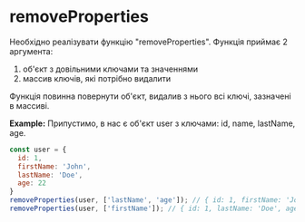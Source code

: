 # removeProperties

Необхідно реалізувати функцію "removeProperties". Функція приймає 2 аргумента:
  1. об'єкт з довільними ключами та значеннями
  2. массив ключів, які потрібно видалити

Функція повинна повернути об'єкт, видалив з нього всі ключі, зазначені в массиві.

**Example:**
Припустимо, в нас є об'єкт user з ключами: id, name, lastName, age.

```javascript
const user = {
  id: 1,
  firstName: 'John',
  lastName: 'Doe',
  age: 22
}
removeProperties(user, ['lastName', 'age']); // { id: 1, firstName: 'John' } - видаляємо 'lastName' i 'age'
removeProperties(user, ['firstName']); // { id: 1, lastName: 'Doe', age: 22 } - видаляємо 'firstName'
```
